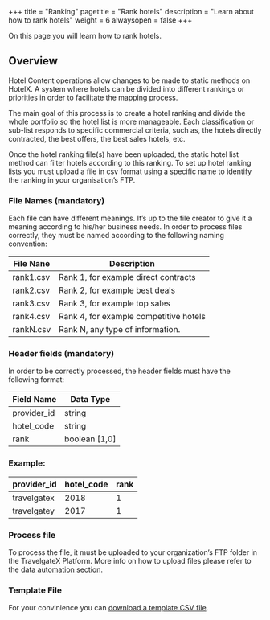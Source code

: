 +++
title = "Ranking"
pagetitle = "Rank hotels"
description = "Learn about how to rank hotels"
weight = 6
alwaysopen = false
+++

On this page you will learn how to rank hotels.

## Overview

Hotel Content operations allow changes to be made to static methods on HotelX. A system where hotels can be divided into different rankings or priorities in order to facilitate the mapping process.

The main goal of this process is to create a hotel ranking and divide the whole portfolio so the hotel list is more manageable. Each classification or sub-list responds to specific commercial criteria, such as, the hotels directly contracted, the best offers, the best sales hotels, etc.

Once the hotel ranking file(s) have been uploaded, the static hotel list method can filter hotels according to this ranking. To set up hotel ranking lists you must upload a file in csv format using a specific name to identify the ranking in your organisation’s FTP.

### File Names (mandatory)

Each file can have different meanings. It’s up to the file creator to give it a meaning according to his/her business needs. In order to process files correctly, they must be named according to the following naming convention:

|File Nane| Description|
|---------|------------|
|rank1.csv | Rank 1, for example direct contracts |
|rank2.csv | Rank 2, for example best deals |
|rank3.csv | Rank 3, for example top sales |
|rank4.csv | Rank 4, for example competitive hotels |
|rankN.csv | Rank N, any type of information.|

### Header fields (mandatory)

In order to be correctly processed, the header fields must have the following format:

| Field Name | Data Type |
|-------------|----------|
| provider_id | string |
| hotel_code | string |
| rank | boolean [1,0] |

### Example:

| provider_id | hotel_code |rank |
|-------------|------------|-----|
| travelgatex | 2018 | 1 |
| travelgatey | 2017 | 1 |

### Process file

To process the file, it must be uploaded to your organization’s FTP folder in the TravelgateX Platform. More info on how to upload files please refer to the [data automation section](/travelgatex/data-automation/).

### Template File

For your convinience you can [download a template CSV file](/content/rank1.csv).